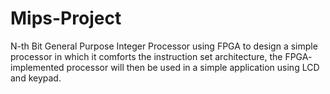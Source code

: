 # Mips-Project
N-th Bit General Purpose Integer Processor using FPGA to design a 
simple processor in which it comforts the instruction set architecture, 
the FPGA- implemented processor will then be used in a simple application using LCD and keypad. 
